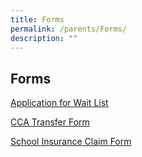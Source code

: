 ```yaml
---
title: Forms
permalink: /parents/Forms/
description: ""
---
```

## Forms

[Application for Wait List](/files/2021%20Application%20for%20Wait%20List.pdf)

[CCA Transfer Form](/files/2022_New_CCA_Transfer_Form.pdf)

[School Insurance Claim Form](/files/2020%20MOE%20Student%20GPA%20claim%20form.pdf)